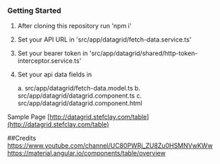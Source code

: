 ### Getting Started

1. After cloning this repository run 'npm i'
2. Set your API URL in 'src/app/datagrid/fetch-data.service.ts'
3. Set your bearer token in 'src/app/datagrid/shared/http-token-interceptor.service.ts'
4. Set your api data fields in
    
    a. src/app/datagrid/fetch-data.model.ts
    b. src/app/datagrid/datagrid.component.ts
    c. src/app/datagrid/datagrid.component.html

Sample Page
[http://datagrid.stefclay.com/table](http://datagrid.stefclay.com/table)

##Credits
https://www.youtube.com/channel/UC80PWRj_ZU8Zu0HSMNVwKWw
https://material.angular.io/components/table/overview
